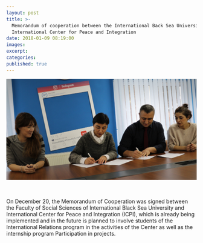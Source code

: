 ```yaml
---
layout: post
title: >-
  Memorandum of cooperation between the International Back Sea University and
  International Center for Peace and Integration
date: 2018-01-09 08:19:00
images:
excerpt:
categories:
published: true
---
```


![](/uploads/8o2a1034-1-2.jpg)

&nbsp;

On December 20, the Memorandum of Cooperation was signed between the Faculty of Social Sciences of International Black Sea University and International Center for Peace and Integration (ICPI), which is already being implemented and in the future is planned to involve students of the International Relations program in the activities of the Center as well as the internship program Participation in projects.